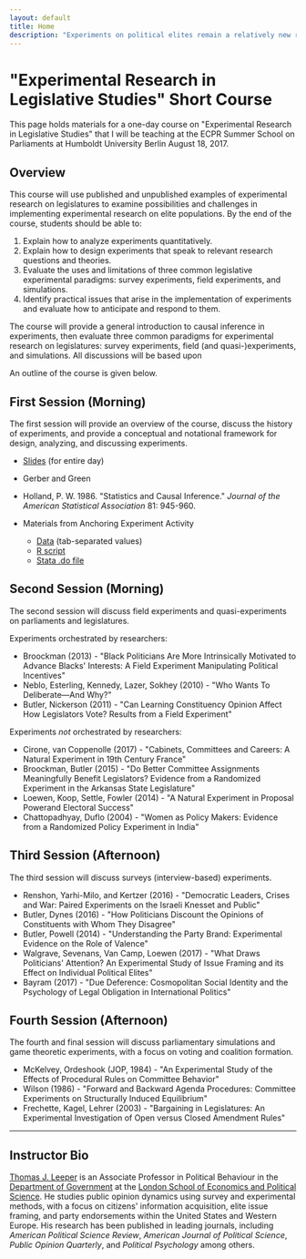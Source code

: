 ```yaml
---
layout: default
title: Home
description: "Experiments on political elites remain a relatively new research method, yet the method has been widely used to study parliamentary behavior. This course provides an overview of experimental methods with discussion of various applications in parliamentary research."
---
```


# "Experimental Research in Legislative Studies" Short Course

This page holds materials for a one-day course on "Experimental Research in Legislative Studies" that I will be teaching at the ECPR Summer School on Parliaments at Humboldt University Berlin August 18, 2017.

## Overview

This course will use published and unpublished examples of experimental research on legislatures to examine possibilities and challenges in implementing experimental research on elite populations. By the end of the course, students should be able to:

 1. Explain how to analyze experiments quantitatively.
 2. Explain how to design experiments that speak to relevant research questions and theories.
 3. Evaluate the uses and limitations of three common legislative experimental paradigms: survey experiments, field experiments, and simulations.
 4. Identify practical issues that arise in the implementation of experiments and evaluate how to anticipate and respond to them.

The course will provide a general introduction to causal inference in experiments, then evaluate three common paradigms for experimental research on legislatures: survey experiments, field (and quasi-)experiments, and simulations. All discussions will be based upon 

An outline of the course is given below. 

## First Session (Morning)

The first session will provide an overview of the course, discuss the history of experiments, and provide a conceptual and notational framework for design, analyzing, and discussing experiments.

 - [Slides](slides/lecture01.pdf) (for entire day)
 
 - Gerber and Green
 - Holland, P. W. 1986. "Statistics and Causal Inference." *Journal of the American Statistical Association* 81: 945-960.

 - Materials from Anchoring Experiment Activity
   - [Data](activities/activity01.tsv) (tab-separated values)
   - [R script](activities/activity01.R)
   - [Stata .do file](activities/activity01.do)

## Second Session (Morning)

The second session will discuss field experiments and quasi-experiments on parliaments and legislatures.

Experiments orchestrated by researchers:

 - Broockman (2013) - "Black Politicians Are More Intrinsically Motivated to Advance Blacks' Interests: A Field Experiment Manipulating Political Incentives"
 - Neblo, Esterling, Kennedy, Lazer, Sokhey (2010) - "Who Wants To Deliberate—And Why?"
 - Butler, Nickerson (2011) - "Can Learning Constituency Opinion Affect How Legislators Vote? Results from a Field Experiment"
 
Experiments *not* orchestrated by researchers:

 - Cirone, van Coppenolle (2017) - "Cabinets, Committees and Careers: A Natural Experiment in 19th Century France"
 - Broockman, Butler (2015) - "Do Better Committee Assignments Meaningfully Benefit Legislators? Evidence from a Randomized Experiment in the Arkansas State Legislature"
 - Loewen, Koop, Settle, Fowler (2014) - "A Natural Experiment in Proposal Powerand Electoral Success"
 - Chattopadhyay, Duflo (2004) - "Women as Policy Makers: Evidence from a Randomized Policy Experiment in India"
 
## Third Session (Afternoon)

The third session will discuss surveys (interview-based) experiments.

 - Renshon, Yarhi-Milo, and Kertzer (2016) - "Democratic Leaders, Crises and War: Paired Experiments on the Israeli Knesset and Public"
 - Butler, Dynes (2016) - "How Politicians Discount the Opinions of Constituents with Whom They Disagree"
 - Butler, Powell (2014) - "Understanding the Party Brand: Experimental Evidence on the Role of Valence"
 - Walgrave, Sevenans, Van Camp, Loewen (2017) - "What Draws Politicians' Attention? An Experimental Study of Issue Framing and its Effect on Individual Political Elites"
 - Bayram (2017) - "Due Deference: Cosmopolitan Social Identity and the Psychology of Legal Obligation in International Politics"

## Fourth Session (Afternoon)

The fourth and final session will discuss parliamentary simulations and game theoretic experiments, with a focus on voting and coalition formation.

 - McKelvey, Ordeshook (JOP, 1984) - "An Experimental Study of the Effects of Procedural Rules on Committee Behavior"
 - Wilson (1986) - "Forward and Backward Agenda Procedures: Committee Experiments on Structurally Induced Equilibrium"
 - Frechette, Kagel, Lehrer (2003) - "Bargaining in Legislatures: An Experimental Investigation of Open versus Closed Amendment Rules"

---

## Instructor Bio

[Thomas J. Leeper](http://www.thomasleeper.com) is an Associate Professor in Political Behaviour in the [Department of Government](http://www.lse.ac.uk/government/home.aspx) at the [London School of Economics and Political Science](http://www.lse.ac.uk/). He studies public opinion dynamics using survey and experimental methods, with a focus on citizens' information acquisition, elite issue framing, and party endorsements within the United States and Western Europe. His research has been published in leading journals, including *American Political Science Review*, *American Journal of Political Science*, *Public Opinion Quarterly*, and *Political Psychology* among others.

